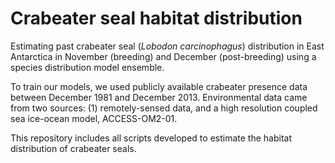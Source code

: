 # Crabeater seal habitat distribution
Estimating past crabeater seal (*Lobodon carcinophagus*) distribution in East Antarctica in November (breeding) and December (post-breeding) using a species distribution model ensemble.  
  
To train our models, we used publicly available crabeater presence data between December 1981 and December 2013. Environmental data came from two sources: (1) remotely-sensed data, and a high resolution coupled sea ice-ocean model, ACCESS-OM2-01.  
  
This repository includes all scripts developed to estimate the habitat distribution of crabeater seals.
